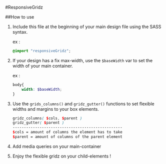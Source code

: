 #ResponsiveGridz

##How to use

1.  Include this file at the beginning of your main design file using the SASS syntax.

	ex :
	
	```scss
	@import "responsiveGridz";
	```

2.  If your design has a fix max-width, use the `$baseWidth` var to set the width of your main container.

	ex :
	
	```scss
	body{
		width: $baseWidth;
	}
	```


3.  Use the `grids_columns()` and `gridz_gutter()` functions to set flexible widths and margins to your box elements.

	```scss
	gridz_columns( $cols, $parent )
	gridz_gutter( $parent )
	-------------------------------------------------
	$cols = amount of columns the element has to take
	$parent = amount of columns of the parent element
	```

4.  Add media queries on your main-container

5.  Enjoy the flexible gridz on your child-elements !
